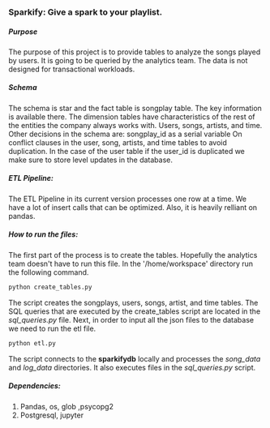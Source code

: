 ### Sparkify: Give a spark to your playlist.

##### Purpose

The purpose of this project is to provide tables to analyze the songs played by users. It is going to be queried by the analytics team. The data is not designed for transactional workloads.

##### Schema

The schema is star and the fact table is songplay table. The key information is available there. The dimension tables have characteristics of the rest of the entities the company always works with. Users, songs, artists, and time.
Other decisions in the schema are:
songplay_id as a serial variable
On conflict clauses in the user, song, artists, and time tables to avoid duplication.
In the case of the user table if the user_id is duplicated we make sure to store level updates in the database.

##### ETL Pipeline:

The ETL Pipeline in its current version processes one row at a time. We have a lot of insert calls that can be optimized. Also, it is heavily relliant on pandas.

##### How to run the files:

The first part of the process is to create the tables. Hopefully the analytics team doesn't have to run this file. In the '/home/workspace' directory run the following command.

```python
python create_tables.py
```

The script creates the songplays, users, songs, artist, and time tables. The SQL queries that are executed by the create_tables script are located in the *sql_queries.py* file.
Next, in order to input all the json files to the database we need to run the etl file.

```python
python etl.py
```

The script connects to the **sparkifydb** locally and processes the *song_data* and *log_data* directories. It also executes files in the *sql_queries.py* script.

##### Dependencies:

1. Pandas, os, glob ,psycopg2
2. Postgresql, jupyter
